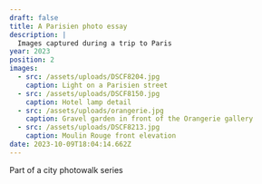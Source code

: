 ```yaml
---
draft: false
title: A Parisien photo essay
description: |
  Images captured during a trip to Paris
year: 2023
position: 2
images:
  - src: /assets/uploads/DSCF8204.jpg
    caption: Light on a Parisien street
  - src: /assets/uploads/DSCF8150.jpg
    caption: Hotel lamp detail
  - src: /assets/uploads/orangerie.jpg
    caption: Gravel garden in front of the Orangerie gallery
  - src: /assets/uploads/DSCF8213.jpg
    caption: Moulin Rouge front elevation
date: 2023-10-09T18:04:14.662Z
---
```

Part of a city photowalk series
